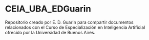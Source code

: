 # CEIA_UBA_EDGuarin

Repositorio creado por E. D. Guarin para compartir documentos relacionados con el Curso de Especialización en Inteligencia Artificial ofrecido por la Universidad de Buenos Aires.
